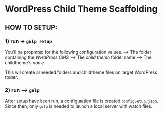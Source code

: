 # WordPress Child Theme Scaffolding

## HOW TO SETUP:

### 1) run -> `gulp setup`

You'll be propmted for the following configuration values.
--> The folder containing the _WordPress CMS_
--> The _child theme_ folder name
--> The childtheme's _name_

This wil create al needed folders and childtheme files on target WordPress folder.

### 2) run --> `gulp`

After setup have been run, a configuration file is created `configSetup.json`.
Since then, only `gulp` is needed to launch a local server with watch files.
